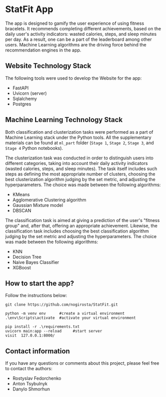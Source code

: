 # StatFit App

The app is designed to gamify the user experience of using fitness bracelets. It recommends completing different achievements, based on the daily user's activity indicators: wasted calories, steps, and sleep minutes per day. As a result, one can be a part of the leaderboard among other users. Machine Learning algorithms are the driving force behind the recommendation engines in the app.

##  Website Technology Stack

The following tools were used to develop the Website for the app:
- FastAPI
- Uvicorn (server)
- Sqlalchemy
- Postgres

## Machine Learning Technology Stack

Both classification and clusterization tasks were performed as a part of Machine Learning stack under the Python tools. All the supplementary materials can be found at `ml_part` folder (`Stage 1`, `Stage 2`, `Stage 3`, and `Stage 4` Python notebooks).

The clusterization task was conducted in order to distinguish users into different categories, taking into account their daily activity indicators (wasted calories, steps, and sleep minutes). The task itself includes such steps as defining the most appropriate number of clusters, choosing the best clusterization algorithm judging by the set metric, and adjusting the hyperparameters. The choice was made between the following algorithms:
- KMeans
- Agglomerative Clustering algorithm
- Gaussian Mixture model
- DBSCAN

The classification task is aimed at giving a prediction of the user's "fitness group" and, after that, offering an appropriate achievement. Likewise, the classification task includes choosing the best classification algorithm judging by the set metric and adjusting the hyperparameters. The choice was made between the following algorithms:
- KNN
- Decision Tree
- Naive Bayes Classifier
- XGBoost

## How to start the app?

Follow the instructions below:
```
git clone https://github.com/nogirosta/StatFit.git

python -m venv env      #create a virtual environment
.\env\Scripts\activate  #activate your virtual environment

pip install -r .\requirements.txt
uvicorn main:app --reload     #start server
visit  127.0.0.1:8000/
```

## Contact information

If you have any questions or comments about this project, please feel free to contact the authors:

- Rostyslav Fedorchenko
- Anton Tsybulnyk
- Danylo Shmorhun


